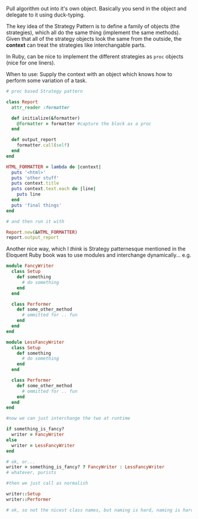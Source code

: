 Pull algorithm out into it's own object.  Basically you
send in the object and delegate to it using duck-typing.

The key idea of the Strategy Pattern is to define a family
of objects (the strategies), which all do the same thing (implement
the same methods).  Given that all of the strategy objects
look the same from the outside, the **context** can treat
the strategies like interchangable parts.

In Ruby, can be nice to implement the different strategies
as `proc` objects (nice for one liners).

When to use:  Supply the context with an object
which knows how to perform some variation of a task.

```ruby
# proc based Strategy pattern

class Report
  attr_reader :formatter

  def initialize(&formatter)
    @formatter = formatter #capture the block as a proc
  end

  def output_report
    formatter.call(self)
  end
end

HTML_FORMATTER = lambda do |context|
  puts '<html>'
  puts 'other stuff'
  puts context.title
  puts context.text.each do |line|
    puts line
  end
  puts 'final things'
end

# and then run it with

Report.new(&HTML_FORMATTER)
report.output_report
```

Another nice way, which I _think_ is Strategy patternesque mentioned
in the Eloquent Ruby book was to use modules and interchange
dynamically... e.g.

```ruby
module FancyWriter
  class Setup
    def something
      # do something
    end
  end

  class Performer
    def some_other_method
      # ommitted for .. fun
    end
  end
end

module LessFancyWriter
  class Setup
    def something
      # do something
    end
  end

  class Performer
    def some_other_method
      # ommitted for .. fun
    end
  end
end

#now we can just interchange the two at runtime

if something_is_fancy?
  writer = FancyWriter
else
  writer = LessFancyWriter
end

# ok, or...
writer = something_is_fancy? ? FancyWriter : LessFancyWriter
# whatever, purists

#then we just call as normalish

writer::Setup
writer::Performer

# ok, so not the nicest class names, but naming is hard, naming is hard.
```

